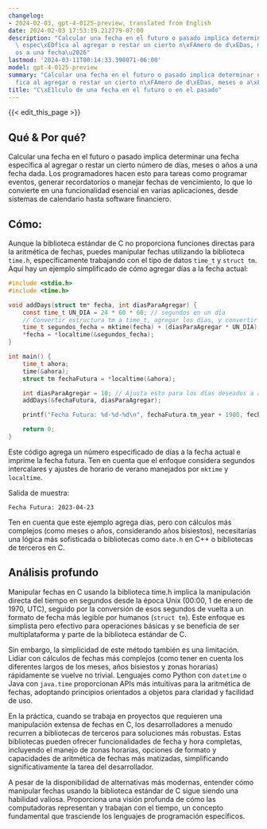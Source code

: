 ```yaml
---
changelog:
- 2024-02-03, gpt-4-0125-preview, translated from English
date: 2024-02-03 17:53:19.212779-07:00
description: "Calcular una fecha en el futuro o pasado implica determinar una fecha\
  \ espec\xEDfica al agregar o restar un cierto n\xFAmero de d\xEDas, meses o a\xF1\
  os a una fecha\u2026"
lastmod: '2024-03-11T00:14:33.398071-06:00'
model: gpt-4-0125-preview
summary: "Calcular una fecha en el futuro o pasado implica determinar una fecha espec\xED\
  fica al agregar o restar un cierto n\xFAmero de d\xEDas, meses o a\xF1os a una fecha\u2026"
title: "C\xE1lculo de una fecha en el futuro o en el pasado"
---
```


{{< edit_this_page >}}

## Qué & Por qué?
Calcular una fecha en el futuro o pasado implica determinar una fecha específica al agregar o restar un cierto número de días, meses o años a una fecha dada. Los programadores hacen esto para tareas como programar eventos, generar recordatorios o manejar fechas de vencimiento, lo que lo convierte en una funcionalidad esencial en varias aplicaciones, desde sistemas de calendario hasta software financiero.

## Cómo:
Aunque la biblioteca estándar de C no proporciona funciones directas para la aritmética de fechas, puedes manipular fechas utilizando la biblioteca `time.h`, específicamente trabajando con el tipo de datos `time_t` y `struct tm`. Aquí hay un ejemplo simplificado de cómo agregar días a la fecha actual:

```c
#include <stdio.h>
#include <time.h>

void addDays(struct tm* fecha, int diasParaAgregar) {
    const time_t UN_DIA = 24 * 60 * 60; // segundos en un día
    // Convertir estructura tm a time_t, agregar los días, y convertir de vuelta
    time_t segundos_fecha = mktime(fecha) + (diasParaAgregar * UN_DIA);
    *fecha = *localtime(&segundos_fecha);
}

int main() {
    time_t ahora;
    time(&ahora);
    struct tm fechaFutura = *localtime(&ahora);

    int diasParaAgregar = 10; // Ajusta esto para los días deseados a agregar
    addDays(&fechaFutura, diasParaAgregar);

    printf("Fecha Futura: %d-%d-%d\n", fechaFutura.tm_year + 1900, fechaFutura.tm_mon + 1, fechaFutura.tm_mday);

    return 0;
}
```

Este código agrega un número especificado de días a la fecha actual e imprime la fecha futura. Ten en cuenta que el enfoque considera segundos intercalares y ajustes de horario de verano manejados por `mktime` y `localtime`.

Salida de muestra:

```
Fecha Futura: 2023-04-23
```

Ten en cuenta que este ejemplo agrega días, pero con cálculos más complejos (como meses o años, considerando años bisiestos), necesitarías una lógica más sofisticada o bibliotecas como `date.h` en C++ o bibliotecas de terceros en C.

## Análisis profundo
Manipular fechas en C usando la biblioteca time.h implica la manipulación directa del tiempo en segundos desde la época Unix (00:00, 1 de enero de 1970, UTC), seguido por la conversión de esos segundos de vuelta a un formato de fecha más legible por humanos (`struct tm`). Este enfoque es simplista pero efectivo para operaciones básicas y se beneficia de ser multiplataforma y parte de la biblioteca estándar de C.

Sin embargo, la simplicidad de este método también es una limitación. Lidiar con cálculos de fechas más complejos (como tener en cuenta los diferentes largos de los meses, años bisiestos y zonas horarias) rápidamente se vuelve no trivial. Lenguajes como Python con `datetime` o Java con `java.time` proporcionan APIs más intuitivas para la aritmética de fechas, adoptando principios orientados a objetos para claridad y facilidad de uso.

En la práctica, cuando se trabaja en proyectos que requieren una manipulación extensa de fechas en C, los desarrolladores a menudo recurren a bibliotecas de terceros para soluciones más robustas. Estas bibliotecas pueden ofrecer funcionalidades de fecha y hora completas, incluyendo el manejo de zonas horarias, opciones de formato y capacidades de aritmética de fechas más matizadas, simplificando significativamente la tarea del desarrollador.

A pesar de la disponibilidad de alternativas más modernas, entender cómo manipular fechas usando la biblioteca estándar de C sigue siendo una habilidad valiosa. Proporciona una visión profunda de cómo las computadoras representan y trabajan con el tiempo, un concepto fundamental que trasciende los lenguajes de programación específicos.
